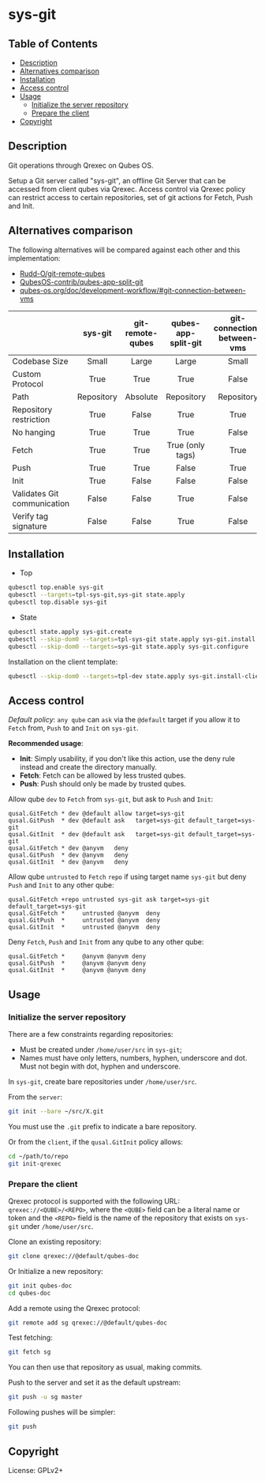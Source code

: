# sys-git

## Table of Contents

* [Description](#description)
* [Alternatives comparison](#alternatives-comparison)
* [Installation](#installation)
* [Access control](#access-control)
* [Usage](#usage)
  * [Initialize the server repository](#initialize-the-server-repository)
  * [Prepare the client](#prepare-the-client)
* [Copyright](#copyright)

## Description

Git operations through Qrexec on Qubes OS.

Setup a Git server called "sys-git", an offline Git Server that can be
accessed from client qubes via Qrexec. Access control via Qrexec policy can
restrict access to certain repositories, set of git actions for Fetch, Push
and Init.

## Alternatives comparison

The following alternatives will be compared against each other and this
implementation:

- [Rudd-O/git-remote-qubes](https://github.com/Rudd-O/git-remote-qubes)
- [QubesOS-contrib/qubes-app-split-git](https://github.com/QubesOS-contrib/qubes-app-split-git)
- [qubes-os.org/doc/development-workflow/#git-connection-between-vms](https://www.qubes-os.org/doc/development-workflow/#git-connection-between-vms)

| | sys-git | git-remote-qubes | qubes-app-split-git | git-connection-between-vms |
| :--- | :---: | :---: | :---: | :---: |
| Codebase Size | Small | Large | Large | Small |
| Custom Protocol | True | True | True | False |
| Path | Repository | Absolute | Repository | Repository |
| Repository restriction | True | False | True | True |
| No hanging | True | True | True | False |
| Fetch | True | True  | True (only tags) | True |
| Push  | True | True  | False | True |
| Init  | True | False | False | False |
| Validates Git communication | False | False | True | False |
| Verify tag signature | False | False | True | False |

## Installation

- Top
```sh
qubesctl top.enable sys-git
qubesctl --targets=tpl-sys-git,sys-git state.apply
qubesctl top.disable sys-git
```

- State
```sh
qubesctl state.apply sys-git.create
qubesctl --skip-dom0 --targets=tpl-sys-git state.apply sys-git.install
qubesctl --skip-dom0 --targets=sys-git state.apply sys-git.configure
```

Installation on the client template:
```sh
qubesctl --skip-dom0 --targets=tpl-dev state.apply sys-git.install-client
```

## Access control

_Default policy_: `any qube` can `ask` via the `@default` target if you allow
it to `Fetch` from, `Push` to and `Init` on `sys-git`.

__Recommended usage__:
- __Init__: Simply usability, if you don't like this action,
  use the deny rule instead and create the directory manually.
- __Fetch__: Fetch can be allowed by less trusted qubes.
- __Push__: Push should only be made by trusted qubes.

Allow qube `dev` to `Fetch` from `sys-git`, but ask to `Push` and `Init`:
```qrexecpolicy
qusal.GitFetch * dev @default allow target=sys-git
qusal.GitPush  * dev @default ask   target=sys-git default_target=sys-git
qusal.GitInit  * dev @default ask   target=sys-git default_target=sys-git
qusal.GitFetch * dev @anyvm   deny
qusal.GitPush  * dev @anyvm   deny
qusal.GitInit  * dev @anyvm   deny
```

Allow qube `untrusted` to `Fetch` `repo` if using  target name `sys-git` but
deny `Push` and `Init` to any other qube:
```qrexecpolicy
qusal.GitFetch +repo untrusted sys-git ask target=sys-git default_target=sys-git
qusal.GitFetch *     untrusted @anyvm  deny
qusal.GitPush  *     untrusted @anyvm  deny
qusal.GitInit  *     untrusted @anyvm  deny
```

Deny `Fetch`, `Push` and `Init` from any qube to any other qube:
```qrexecpolicy
qusal.GitFetch *     @anyvm @anyvm deny
qusal.GitPush  *     @anyvm @anyvm deny
qusal.GitInit  *     @anyvm @anyvm deny
```

## Usage

### Initialize the server repository

There are a few constraints regarding repositories:

- Must be created under `/home/user/src` in `sys-git`;
- Names  must have only letters, numbers, hyphen, underscore and dot. Must not
  begin with dot, hyphen and underscore.

In `sys-git`, create bare repositories under `/home/user/src`.

From the `server`:
```sh
git init --bare ~/src/X.git
```
You must use the `.git` prefix to indicate a bare repository.

Or from the `client`, if the `qusal.GitInit` policy allows:
```sh
cd ~/path/to/repo
git init-qrexec
```

### Prepare the client

Qrexec protocol is supported with the following URL: `qrexec://<QUBE>/<REPO>`,
where the `<QUBE>` field can be a literal name or token and the `<REPO>` field
is the name of the repository that exists on `sys-git` under `/home/user/src`.

Clone an existing repository:
```sh
git clone qrexec://@default/qubes-doc
```

Or Initialize a new repository:
```sh
git init qubes-doc
cd qubes-doc
```
Add a remote using the Qrexec protocol:
```sh
git remote add sg qrexec://@default/qubes-doc
```

Test fetching:
```sh
git fetch sg
```

You can then use that repository as usual, making commits.

Push to the server and set it as the default upstream:
```sh
git push -u sg master
```

Following pushes will be simpler:
```sh
git push
```

## Copyright

License: GPLv2+

